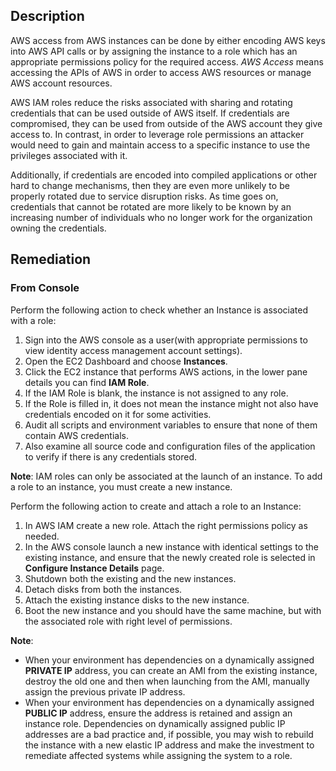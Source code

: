 ## Description

AWS access from AWS instances can be done by either encoding AWS keys into AWS API calls or by assigning the instance to a role which has an appropriate permissions policy for the required access. *AWS Access* means accessing the APIs of AWS in order to access AWS resources or manage AWS account resources.

AWS IAM roles reduce the risks associated with sharing and rotating credentials that can be used outside of AWS itself. If credentials are compromised, they can be used from outside of the AWS account they give access to. In contrast, in order to leverage role permissions an attacker would need to gain and maintain access to a specific instance to use the privileges associated with it.

Additionally, if credentials are encoded into compiled applications or other hard to change mechanisms, then they are even more unlikely to be properly rotated due to service disruption risks. As time goes on, credentials that cannot be rotated are more likely to be known by an increasing number of individuals who no longer work for the organization owning the credentials.

## Remediation

### From Console

Perform the following action to check whether an Instance is associated with a role:

1. Sign into the AWS console as a user(with appropriate permissions to view identity access management account settings).
2. Open the EC2 Dashboard and choose **Instances**.
3. Click the EC2 instance that performs AWS actions, in the lower pane details you can find **IAM Role**.
4. If the IAM Role is blank, the instance is not assigned to any role.
5. If the Role is filled in, it does not mean the instance might not also have credentials encoded on it for some activities.
6. Audit all scripts and environment variables to ensure that none of them contain AWS credentials.
7. Also examine all source code and configuration files of the application to verify if there is any credentials stored.

**Note**: IAM roles can only be associated at the launch of an instance. To add a role to an instance, you must create a new instance.

Perform the following action to create and attach a role to an Instance:

1. In AWS IAM create a new role. Attach the right permissions policy as needed.
2. In the AWS console launch a new instance with identical settings to the existing instance, and ensure that the newly created role is selected in **Configure Instance Details** page.
3. Shutdown both the existing and the new instances.
4. Detach disks from both the instances.
5. Attach the existing instance disks to the new instance.
6. Boot the new instance and you should have the same machine, but with the associated role with right level of permissions.

**Note**:
- When your environment has dependencies on a dynamically assigned **PRIVATE IP** address, you can create an AMI from the existing instance, destroy the old one and then when launching from the AMI, manually assign the previous private IP address.
- When your environment has dependencies on a dynamically assigned **PUBLIC IP** address, ensure the address is retained and assign an instance role. Dependencies on dynamically assigned public IP addresses are a bad practice and, if possible, you may wish to rebuild the instance with a new elastic IP address and make the investment to remediate affected systems while assigning the system to a role.